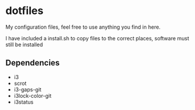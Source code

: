 # dotfiles

My configuration files, feel free to use anything you find in here.

I have included a install.sh to copy files to the correct places, software must still be installed

## Dependencies

* i3
* scrot
* i3-gaps-git
* i3lock-color-git
* i3status
